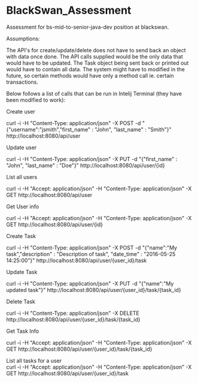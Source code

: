 # BlackSwan_Assessment
Assessment for bs-mid-to-senior-java-dev position at blackswan.

Assumptions:

The API's for create/update/delete does not have to send back an object with data once done.
The API calls supplied would be the only data that would have to be updated.
The Task object being sent back or printed out would have to contain all data.
The system might have to modified in the future, so certain methods would have only a method call ie. certain transactions.

Below follows a list of calls that can be run in Intelij Terminal (they have been modified to work):

Create user

curl -i -H "Content-Type: application/json" -X POST -d "{\"username\":\"jsmith\",\"first_name\" : \"John\", \"last_name\" : \"Smith\"}" http://localhost:8080/api/user

Update user

curl -i -H "Content-Type: application/json" -X PUT -d "{\"first_name\" : \"John\", \"last_name\" : \"Doe\"}" http://localhost:8080/api/user/{id}

List all users

curl -i -H "Accept: application/json" -H "Content-Type: application/json" -X GET http://localhost:8080/api/user

Get User info

curl -i -H "Accept: application/json" -H "Content-Type: application/json" -X GET http://localhost:8080/api/user/{id}

Create Task

curl -i -H "Content-Type: application/json" -X POST -d "{\"name\":\"My task\",\"description\" : \"Description of task\", \"date_time\" : \"2016-05-25 14:25:00\"}" http://localhost:8080/api/user/{user_id}/task

Update Task

curl -i -H "Content-Type: application/json" -X PUT -d "{\"name\":\"My updated task\"}" http://localhost:8080/api/user/{user_id}/task/{task_id}

Delete Task

curl -i -H "Content-Type: application/json" -X DELETE http://localhost:8080/api/user/{user_id}/task/{task_id}

Get Task Info

curl -i -H "Accept: application/json" -H "Content-Type: application/json" -X GET http://localhost:8080/api/user/{user_id}/task/{task_id}

List all tasks for a user  
curl -i -H "Accept: application/json" -H "Content-Type: application/json" -X GET http://localhost:8080/api/user/{user_id}/task
